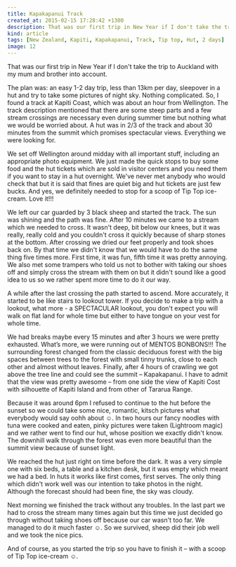 ```yaml
---
title: Kapakapanui Track
created_at: 2015-02-15 17:28:42 +1300
description: That was our first trip in New Year if I don't take the trip to Auckland with my mum and brother into account.
kind: article
tags: [New Zealand, Kapiti, Kapakapanui, Track, Tip top, Hut, 2 days]
image: 12
---
```


That was our first trip in New Year if I don't take the trip to Auckland with my mum and brother into account.

The plan was: an easy 1-2 day trip, less than 13km per day, sleepover in a hut and try to take some pictures of night sky. Nothing complicated. So, I found a track at Kapiti Coast, which was about an hour from Wellington. The track description mentioned that there are some steep parts and a few stream crossings are necessary even during summer time but nothing what we would be worried about.  A hut was in 2/3 of the track and about 30 minutes from the summit which promises spectacular views. Everything we were looking for.

We set off Wellington around midday with all important stuff, including an appropriate photo equipment. We just made the quick stops to buy some food and the hut tickets which are sold in visitor centers and you need them if you want to stay in a hut overnight. We've never met anybody who would check that but it is said that fines are quiet big and hut tickets are just few bucks. And yes, we definitely needed to stop for a scoop of Tip Top ice-cream. Love it!!!

We left our car guarded by 3 black sheep and started the track. The sun was shining and the path was fine. After 10 minutes we came to a stream which we needed to cross. It wasn't deep, bit below our knees, but it was really, really cold and you couldn't cross it quickly because of sharp stones at the bottom.
After crossing we dried our feet properly and took shoes back on. By that time we didn't know that we would have to do the same thing five times more. First time, it was fun, fifth time it was pretty annoying. We also met some trampers who told us not to bother with taking our shoes off and simply cross the stream with them on but it didn't sound like a good idea to us so we rather spent more time to do it our way.

A while after the last crossing the path started to ascend. More accurately, it started to be like stairs to lookout tower. If you decide to make a trip with a lookout, what more - a SPECTACULAR lookout, you don't expect you will walk on flat land for whole time but either to have tongue on your vest for whole time.

We had breaks maybe every 15 minutes and after 3 hours we were pretty exhausted. What’s more, we were running out of MENTOS BONBONS!!! The surrounding forest changed from the classic deciduous forest with the big spaces between trees to the forest with small tinny trunks, close to each other and almost without leaves. Finally, after 4 hours of crawling we got above the tree line and could see the summit – Kapakapanui. I have to admit that the view was pretty awesome – from one side the view of Kapiti Cost with silhouette of Kapiti Island and from other of Tararua Range.

Because it was around 6pm I refused to continue to the hut before the sunset so we could take some nice, romantic, kitsch pictures what everybody would say oohh about ☺. In two hours our fancy noodles with tuna were cooked and eaten, pinky pictures were taken (Lightroom magic) and we rather went to find our hut, whose position we exactly didn't know. The downhill walk through the forest was even more beautiful than the summit view because of sunset light.

We reached the hut just right on time before the dark. It was a very simple one with six beds, a table and a kitchen desk, but it was empty which meant we had a bed. In huts it works like first comes, first serves. The only thing which didn't work well was our intention to take photos in the night. Although the forecast should had been fine, the sky was cloudy.

Next morning we finished the track without any troubles. In the last part we had to cross the stream many times again but this time we just decided go through without taking shoes off because our car wasn't too far. We managed to do it much faster ☺. So we survived, sheep did their job well and we took the nice pics.

And of course, as you started the trip so you have to finish it – with a scoop of Tip Top ice-cream ☺.
